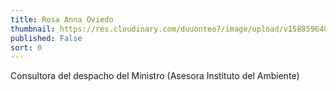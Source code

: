 ```yaml
---
title: Rosa Anna Oviedo
thumbnail: https://res.cloudinary.com/duuonteo7/image/upload/v1588596485/Profesores/WhatsApp_Image_2020-05-04_at_9-removebg-preview.png
published: False
sort: 0
---
```


Consultora del despacho del Ministro
 (Asesora Instituto del Ambiente)
